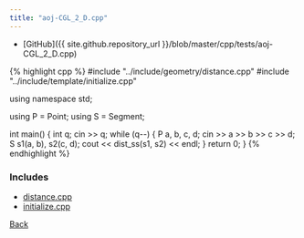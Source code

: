 ```yaml
---
title: "aoj-CGL_2_D.cpp"
---
```


- [GitHub]({{ site.github.repository_url }}/blob/master/cpp/tests/aoj-CGL_2_D.cpp)

{% highlight cpp %}
#include "../include/geometry/distance.cpp"
#include "../include/template/initialize.cpp"

using namespace std;

using P = Point<float11>;
using S = Segment<float11>;

int main() {
  int q;
  cin >> q;
  while (q--) {
    P a, b, c, d;
    cin >> a >> b >> c >> d;
    S s1(a, b), s2(c, d);
    cout << dist_ss(s1, s2) << endl;
  }
  return 0;
}
{% endhighlight %}

### Includes

- [distance.cpp](../include/geometry/distance)
- [initialize.cpp](../include/template/initialize)

[Back](..)
